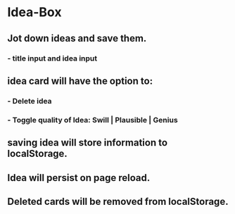# Idea-Box

## Jot down ideas and save them.

### - title input and idea input

## idea card will have the option to:
### - Delete idea
### - Toggle quality of Idea: Swill | Plausible | Genius

## saving idea will store information to localStorage.
## Idea will persist on page reload.
## Deleted cards will be removed from localStorage.
